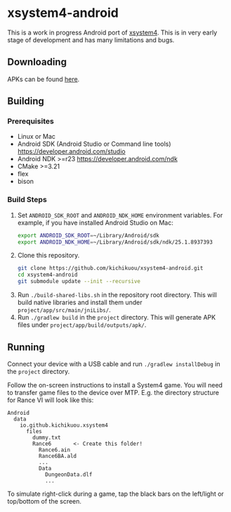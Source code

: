 # xsystem4-android
This is a work in progress Android port of [xsystem4](https://github.com/nunuhara/xsystem4).
This is in very early stage of development and has many limitations and bugs.

## Downloading
APKs can be found [here](https://github.com/kichikuou/xsystem4-android/releases).

## Building

### Prerequisites
- Linux or Mac
- Android SDK (Android Studio or Command line tools)
  https://developer.android.com/studio
- Android NDK >=r23 https://developer.android.com/ndk
- CMake >=3.21
- flex
- bison

### Build Steps
1. Set `ANDROID_SDK_ROOT` and `ANDROID_NDK_HOME` environment variables. For
   example, if you have installed Android Studio on Mac:
   ```sh
   export ANDROID_SDK_ROOT=~/Library/Android/sdk
   export ANDROID_NDK_HOME=~/Library/Android/sdk/ndk/25.1.8937393
   ```
2. Clone this repository.
   ```sh
   git clone https://github.com/kichikuou/xsystem4-android.git
   cd xsystem4-android
   git submodule update --init --recursive
   ```
3. Run `./build-shared-libs.sh` in the repository root directory. This will build
   native libraries and install them under `project/app/src/main/jniLibs/`.
4. Run `./gradlew build` in the `project` directory. This will generate APK files
   under `project/app/build/outputs/apk/`.

## Running
Connect your device with a USB cable and run `./gradlew installDebug` in the
`project` directory.

Follow the on-screen instructions to install a System4 game. You will need to
transfer game files to the device over MTP. E.g. the directory structure for
Rance VI will look like this:

```
Android
  data
    io.github.kichikuou.xsystem4
      files
        dummy.txt
        Rance6       <- Create this folder!
          Rance6.ain
          Rance6BA.ald
          ...
          Data
            DungeonData.dlf
            ...
```

To simulate right-click during a game, tap the black bars on the left/light or
top/bottom of the screen.
